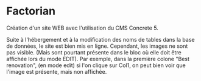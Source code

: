 # Factorian

Création d'un site WEB avec l'utilisation du CMS Concrete 5.

Suite à l'hébergement et à la modification des noms de tables dans la base de données, le site est bien mis en ligne. Cependant, les images ne sont pas visible. (Mais sont pourtant présente dans le bloc où elle doit être affichée lors du mode EDIT).
Par exemple, dans la première colone "Best renovation", (en mode edit) si l'on clique sur Col1, on peut bien voir que l'image est présente, mais non affichée.
